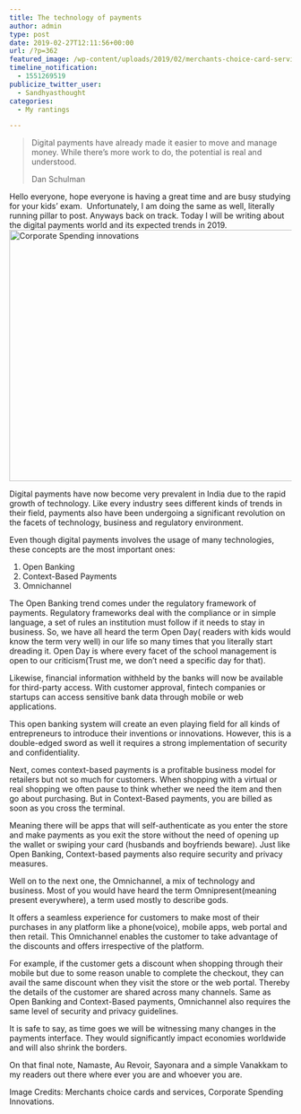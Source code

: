 ```yaml
---
title: The technology of payments
author: admin
type: post
date: 2019-02-27T12:11:56+00:00
url: /?p=362
featured_image: /wp-content/uploads/2019/02/merchants-choice-card-services-llc.png
timeline_notification:
  - 1551269519
publicize_twitter_user:
  - Sandhyasthought
categories:
  - My rantings

---
```

> Digital payments have already made it easier to move and manage money. While there&#8217;s more work to do, the potential is real and understood.
> 
> Dan Schulman

Hello everyone, hope everyone is having a great time and are busy studying for your kids&#8217; exam.  Unfortunately, I am doing the same as well, literally running pillar to post. Anyways back on track. Today I will be writing about the digital payments world and its expected trends in 2019.<img class="alignnone size-full wp-image-364" src="http://wp.docker.localhost:8000/wp-content/uploads/2019/02/corporate-spending-innovations.png" alt="Corporate Spending innovations" width="792" height="448" srcset="http://wp.docker.localhost:8000/wp-content/uploads/2019/02/corporate-spending-innovations.png 792w, http://wp.docker.localhost:8000/wp-content/uploads/2019/02/corporate-spending-innovations-300x170.png 300w, http://wp.docker.localhost:8000/wp-content/uploads/2019/02/corporate-spending-innovations-768x434.png 768w" sizes="(max-width: 792px) 100vw, 792px" />

Digital payments have now become very prevalent in India due to the rapid growth of technology. Like every industry sees different kinds of trends in their field, payments also have been undergoing a significant revolution on the facets of technology, business and regulatory environment.

Even though digital payments involves the usage of many technologies, these concepts are the most important ones:

  1. Open Banking
  2. Context-Based Payments
  3. Omnichannel

The Open Banking trend comes under the regulatory framework of payments. Regulatory frameworks deal with the compliance or in simple language, a set of rules an institution must follow if it needs to stay in business. So, we have all heard the term Open Day( readers with kids would know the term very well) in our life so many times that you literally start dreading it. Open Day is where every facet of the school management is open to our criticism(Trust me, we don&#8217;t need a specific day for that).

Likewise, financial information withheld by the banks will now be available for third-party access. With customer approval, fintech companies or startups can access sensitive bank data through mobile or web applications.

This open banking system will create an even playing field for all kinds of entrepreneurs to introduce their inventions or innovations. However, this is a double-edged sword as well it requires a strong implementation of security and confidentiality.

Next, comes context-based payments is a profitable business model for retailers but not so much for customers. When shopping with a virtual or real shopping we often pause to think whether we need the item and then go about purchasing. But in Context-Based payments, you are billed as soon as you cross the terminal.

Meaning there will be apps that will self-authenticate as you enter the store and make payments as you exit the store without the need of opening up the wallet or swiping your card (husbands and boyfriends beware). Just like Open Banking, Context-based payments also require security and privacy measures.

Well on to the next one, the Omnichannel, a mix of technology and business. Most of you would have heard the term Omnipresent(meaning present everywhere), a term used mostly to describe gods.

It offers a seamless experience for customers to make most of their purchases in any platform like a phone(voice), mobile apps, web portal and then retail. This Omnichannel enables the customer to take advantage of the discounts and offers irrespective of the platform.

For example, if the customer gets a discount when shopping through their mobile but due to some reason unable to complete the checkout, they can avail the same discount when they visit the store or the web portal. Thereby the details of the customer are shared across many channels. Same as Open Banking and Context-Based payments, Omnichannel also requires the same level of security and privacy guidelines.

It is safe to say, as time goes we will be witnessing many changes in the payments interface. They would significantly impact economies worldwide and will also shrink the borders.

On that final note, Namaste, Au Revoir, Sayonara and a simple Vanakkam to my readers out there where ever you are and whoever you are.

Image Credits: Merchants choice cards and services, Corporate Spending Innovations.

&nbsp;

&nbsp;

&nbsp;

&nbsp;